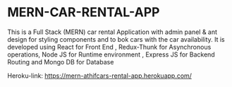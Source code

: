 # MERN-CAR-RENTAL-APP
This is a Full Stack (MERN) car rental Application with admin panel & ant design for styling components and to bok cars with the car availability. It is developed using React for Front End , Redux-Thunk for Asynchronous operations,
Node JS for Runtime environment , Express JS for Backend Routing and Mongo DB for Database


Heroku-link: https://mern-athifcars-rental-app.herokuapp.com/ <br>
